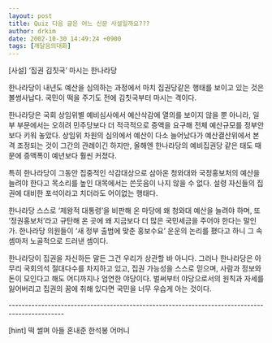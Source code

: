 ```yaml
---
layout: post
title: Quiz 다음 글은 어느 신문 사설일까요???
author: drkim
date: 2002-10-30 14:49:24 +0900
tags: [깨달음의대화]
---
```

[사설] ‘집권 김칫국’ 마시는 한나라당
  

  
한나라당이 내년도 예산을 심의하는 과정에서 마치 집권당같은 행태를 보이고 있는 것은 볼썽사납다. 국민이 떡을 주기도 전에 김칫국부터 마시는 격이다.
  

  
한나라당은 국회 상임위별 예비심사에서 예산삭감에 열의를 보이지 않을 뿐 아니라, 일부 부문에서는 오히려 민주당보다 더 적극적으로 증액을 요구해 전체 예산규모를 정부안보다 키워 놓았다. 상임위 차원의 심의에서 예산이 다소 늘어났다가 예산결산위에서 본격 조정되는 것이 그간의 관례이긴 하지만, 올해엔 한나라당의 예비집권당 같은 태도 때문에 증액폭이 예년보다 훨씬 커졌다.
  

  
특히 한나라당이 그동안 집중적인 삭감대상으로 삼아온 청와대와 국정홍보처의 예산을 늘려야 한다고 목소리를 높인 대목에서는 쓴웃음이 나지 않을 수 없다. 설령 자신들의 집권에 대비한 포석이라고 치더라도 어이없는 행태다.
  

  
한나라당 스스로 ‘제왕적 대통령’을 비판해 온 마당에 왜 청와대 예산을 늘려야 하며, 또 ‘정권홍보처’라고 규탄해 온 곳에 왜 지금보다 더 많은 국민세금을 주어야 한다는 말인가. 한나라당 의원들이 ‘새 정부 출범에 맞춘 홍보수요’ 운운의 논리를 폈다고 하니 그 속셈마저 노골적으로 드러낸 셈이다.
  

  
한나라당이 집권을 자신하든 말든 그건 우리가 상관할 바 아니다. 그러나 한나라당은 아무리 국회의석 절대다수를 차지하고 있고, 집권 가능성을 스스로 믿으며, 사람과 정보와 돈이 모인다고 해도 어디까지나 엄연한 야당이다. 벌써부터 야당으로서의 원칙과 자세를 잃어버리고 집권의 꿈에 취해 있다면 국민을 너무 우습게 아는 것이다.
  
\---\---\---\---\---\---\---\---\---\---\---\---\---\---\---\---\---\---\---\---\---\---\---\---\---\---\---\---\---\---\-----
  
[hint] 떡 썰며 아들 혼내준 한석봉 어머니